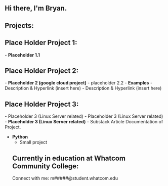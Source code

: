 ## Hi there, I'm Bryan.

<h2> Projects:</h2>
<h2> Place Holder Project 1:</h2>
- <b> Placeholder 1.1</b>
<h2> Place Holder Project 2:</h2>
- <b> Placeholder 2 (google cloud project)</b>
  - placeholder 2.2</b></i>
- <b> Examples</b>
  - Description & Hyperlink (insert here)
  - Description & Hyperlink (insert here)
  
 <h2> Place Holder Project 3:</h2> 
- Placeholder 3 (Linux Server related)
- Placeholder 3 (Linux Server related)
- <b> Placeholder 3 (Linux Server related)</b>
  - Substack Article Documentation of Project. 

- <b> Python</b>
  - Small project
  <h2>Currently in education at Whatcom Community College:</h2>
  Connect with me: m#####@student.whatcom.edu

